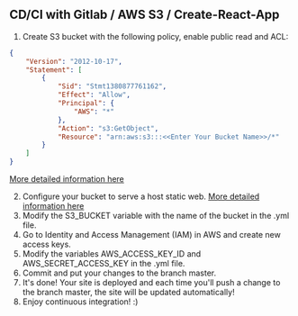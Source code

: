 ## CD/CI with Gitlab / AWS S3 / Create-React-App

1. Create S3 bucket with the following policy, enable public read and ACL:

```json
{
    "Version": "2012-10-17",
    "Statement": [
        {
            "Sid": "Stmt1380877761162",
            "Effect": "Allow",
            "Principal": {
                "AWS": "*"
            },
            "Action": "s3:GetObject",
            "Resource": "arn:aws:s3:::<<Enter Your Bucket Name>>/*"
        }
    ]
}
```

[More detailed information here](https://www.cloudthat.com/resources/blog/step-by-step-guide-to-deploy-reactjs-app-on-aws-s3/)

2. Configure your bucket to serve a host static web.
   [More detailed information here](https://www.cloudthat.com/resources/blog/step-by-step-guide-to-deploy-reactjs-app-on-aws-s3/)
3. Modify the S3_BUCKET variable with the name of the bucket in the .yml file.
4. Go to Identity and Access Management (IAM) in AWS and create new access keys.
5. Modify the variables AWS_ACCESS_KEY_ID and AWS_SECRET_ACCESS_KEY in the .yml file.
6. Commit and put your changes to the branch master.
7. It's done! Your site is deployed and each time you'll push a change to the branch master, the site will be updated automatically!
8. Enjoy continuous integration! :)

